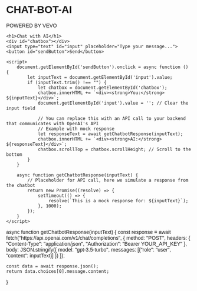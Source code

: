 # CHAT-BOT-AI
POWERED BY VEVO
<!DOCTYPE html>
<html lang="en">
<head>
    <meta charset="UTF-8">
    <meta name="viewport" content="width=device-width, initial-scale=1.0">
    <title>Chatbot Interface</title>
    <style>
        body { font-family: Arial, sans-serif; }
        #chatbox {
            width: 100%;
            height: 300px;
            border: 1px solid #ccc;
            padding: 10px;
            overflow-y: auto;
        }
        #input {
            width: 80%;
            padding: 10px;
        }
        #sendButton {
            padding: 10px;
            background-color: #007BFF;
            color: white;
            border: none;
            cursor: pointer;
        }
        #sendButton:hover {
            background-color: #0056b3;
        }
    </style>
</head>
<body>

    <h1>Chat with AI</h1>
    <div id="chatbox"></div>
    <input type="text" id="input" placeholder="Type your message...">
    <button id="sendButton">Send</button>

    <script>
        document.getElementById('sendButton').onclick = async function () {
            let inputText = document.getElementById('input').value;
            if (inputText.trim() !== "") {
                let chatbox = document.getElementById('chatbox');
                chatbox.innerHTML += `<div><strong>You:</strong> ${inputText}</div>`;
                document.getElementById('input').value = ''; // Clear the input field

                // You can replace this with an API call to your backend that communicates with OpenAI's API
                // Example with mock response
                let responseText = await getChatbotResponse(inputText);
                chatbox.innerHTML += `<div><strong>AI:</strong> ${responseText}</div>`;
                chatbox.scrollTop = chatbox.scrollHeight; // Scroll to the bottom
            }
        }

        async function getChatbotResponse(inputText) {
            // Placeholder for API call, here we simulate a response from the chatbot
            return new Promise((resolve) => {
                setTimeout(() => {
                    resolve(`This is a mock response for: ${inputText}`);
                }, 1000);
            });
        }
    </script>

</body>
</html>
async function getChatbotResponse(inputText) {
    const response = await fetch("https://api.openai.com/v1/chat/completions", {
        method: "POST",
        headers: {
            "Content-Type": "application/json",
            "Authorization": "Bearer YOUR_API_KEY"
        },
        body: JSON.stringify({
            model: "gpt-3.5-turbo",
            messages: [{"role": "user", "content": inputText}]
        })
    });

    const data = await response.json();
    return data.choices[0].message.content;
}
